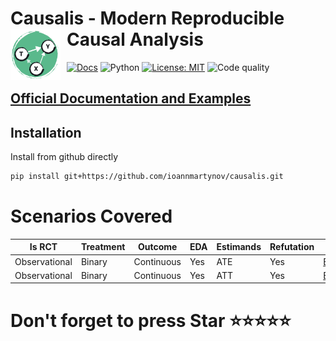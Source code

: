 # Causalis - Modern Reproducible Causal Analysis <a href="https://ioannmartynov.github.io/CausalKit/"><img src="https://raw.githubusercontent.com/IoannMartynov/CausalKit/main/docs/_static/logo_big.svg" alt="CausalKit logo" width="80" style="float: left; margin-right: 10px;" /></a>
[![Docs](https://github.com/IoannMartynov/CausalKit/actions/workflows/deploy-docs.yml/badge.svg?branch=main)](https://github.com/IoannMartynov/CausalKit/actions/workflows/deploy-docs.yml)
![Python](https://img.shields.io/badge/python-3.10%20|%203.11%20|%203.12-blue)
[![License: MIT](https://img.shields.io/badge/License-MIT-yellow.svg)](LICENSE)
![Code quality](https://img.shields.io/badge/code%20quality-A-brightgreen)

## [Official Documentation and Examples](https://ioannmartynov.github.io/Causalis/index.html)

## Installation

Install from github directly

```bash
pip install git+https://github.com/ioannmartynov/causalis.git
```




# Scenarios Covered
| Is RCT        | Treatment | Outcome    | EDA | Estimands | Refutation | Docs                                                                      |
|---------------|-----------|------------|-----|-----------|------------|---------------------------------------------------------------------------|
| Observational | Binary    | Continuous | Yes | ATE       | Yes        | [Example](https://ioannmartynov.github.io/Causalis/examples/dml_ate.html) |
| Observational | Binary    | Continuous | Yes | ATT       | Yes        | [Example](https://ioannmartynov.github.io/Causalis/examples/dml_att.html) |

# Don't forget to press Star ⭐️⭐️⭐️⭐️⭐️


